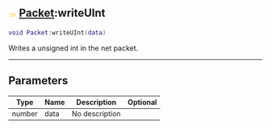 ## ![shared](../../.gitbook/assets/shared.png) [Packet](packet):writeUInt

```lua
void Packet:writeUInt(data)
```

Writes a unsigned int in the net packet.

------
## Parameters

| Type   | Name | Description | Optional |
| ------ | ---- | ----------- | -------: |
| number | data | No description |  |

